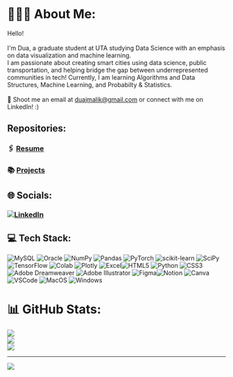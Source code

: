 # 👩🏻‍💻 About Me:
Hello!<br><br> I'm Dua, a graduate student at UTA studying Data Science with an emphasis on data visualization and machine learning. <br> I am passionate about creating smart cities using data science, public transportation, and helping bridge the gap between underrepresented communities in tech! Currently, I am learning Algorithms and Data Structures, Machine Learning, and Probabilty & Statistics. <br><br>📧 Shoot me an email at duajmalik@gmail.com or connect with me on LinkedIn! :)

## Repositories:
### 🖇 [Resume](https://github.com/dua-malik/resume/blob/main/duajmalik_resume.pdf)
### 📚 [Projects](https://github.com/dua-malik/Academic_Projects#about-this-repository)

## 🌐 Socials:
### [![LinkedIn](https://img.shields.io/badge/LinkedIn-%230077B5.svg?logo=linkedin&logoColor=white)](https://linkedin.com/in/duajmalik) 

## 💻 Tech Stack:
![MySQL](https://img.shields.io/badge/MySQL-005C84?style=for-the-badge&logo=mysql&logoColor=white) ![Oracle](https://img.shields.io/badge/Oracle-F80000?style=for-the-badge&logo=Oracle&logoColor=white) ![NumPy](https://img.shields.io/badge/numpy-%23013243.svg?style=for-the-badge&logo=numpy&logoColor=white) ![Pandas](https://img.shields.io/badge/pandas-%23150458.svg?style=for-the-badge&logo=pandas&logoColor=white) ![PyTorch](https://img.shields.io/badge/PyTorch-%23EE4C2C.svg?style=for-the-badge&logo=PyTorch&logoColor=white) ![scikit-learn](https://img.shields.io/badge/scikit--learn-%23F7931E.svg?style=for-the-badge&logo=scikit-learn&logoColor=white) ![SciPy](https://img.shields.io/badge/SciPy-%230C55A5.svg?style=for-the-badge&logo=scipy&logoColor=%white) ![TensorFlow](https://img.shields.io/badge/TensorFlow-%23FF6F00.svg?style=for-the-badge&logo=TensorFlow&logoColor=white) ![Colab](https://img.shields.io/badge/Colab-F9AB00?style=for-the-badge&logo=googlecolab&color=525252) ![Plotly](https://img.shields.io/badge/Plotly-239120?style=for-the-badge&logo=plotly&logoColor=white) ![Excel](https://img.shields.io/badge/Microsoft_Excel-217346?style=for-the-badge&logo=microsoft-excel&logoColor=white)![HTML5](https://img.shields.io/badge/html5-%23E34F26.svg?style=for-the-badge&logo=html5&logoColor=white) ![Python](https://img.shields.io/badge/python-3670A0?style=for-the-badge&logo=python&logoColor=ffdd54) ![CSS3](https://img.shields.io/badge/css3-%231572B6.svg?style=for-the-badge&logo=css3&logoColor=white) ![Adobe Dreamweaver](https://img.shields.io/badge/Adobe%20Dreamweaver-FF61F6.svg?style=for-the-badge&logo=Adobe%20Dreamweaver&logoColor=white) ![Adobe Illustrator](https://img.shields.io/badge/adobeillustrator-%23FF9A00.svg?style=for-the-badge&logo=adobeillustrator&logoColor=white) 	![Figma](https://img.shields.io/badge/figma-%23F24E1E.svg?style=for-the-badge&logo=figma&logoColor=white)![Notion](https://img.shields.io/badge/Notion-%23000000.svg?style=for-the-badge&logo=notion&logoColor=white) ![Canva](https://img.shields.io/badge/Canva-%2300C4CC.svg?style=for-the-badge&logo=Canva&logoColor=white) ![VSCode](https://img.shields.io/badge/VSCode-0078D4?style=for-the-badge&logo=visual%20studio%20code&logoColor=white) ![MacOS](https://img.shields.io/badge/mac%20os-000000?style=for-the-badge&logo=apple&logoColor=white) ![Windows](https://img.shields.io/badge/Windows-0078D6?style=for-the-badge&logo=windows&logoColor=white)
# 📊 GitHub Stats:
![](https://github-readme-stats.vercel.app/api?username=dua-malik&theme=radical&hide_border=false&include_all_commits=false&count_private=false)<br/>
![](https://github-readme-streak-stats.herokuapp.com/?user=dua-malik&theme=radical&hide_border=false)<br/>
![](https://github-readme-stats.vercel.app/api/top-langs/?username=dua-malik&theme=radical&hide_border=false&include_all_commits=false&count_private=false&layout=compact)

---
[![](https://visitcount.itsvg.in/api?id=dua-malik&icon=0&color=12)](https://visitcount.itsvg.in)



